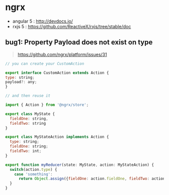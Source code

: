 # ngrx 

* angular 5  : http://devdocs.io/
* rxjs 5 : https://github.com/ReactiveX/rxjs/tree/stable/doc

## bug1: Property Payload does not exist on type

> https://github.com/ngrx/platform/issues/31

```js
// you can create your CustomAction

export interface CustomAction extends Action {
type: string;
payload?: any;
}

// and then reuse it
```


```js
import { Action } from '@ngrx/store';

export class MyState {
  fieldOne: string,
  fieldTwo: string
}

export class MyStateAction implements Action {
  type: string;
  fieldOne: string;
  fieldTwo: int;
}

export function myReducer(state: MyState, action: MyStateAction) {
  switch(action.type) {
    case 'something':
      return Object.assign({fieldOne: action.fieldOne, fieldTwo: action.fieldTwo})
  }
}

```

